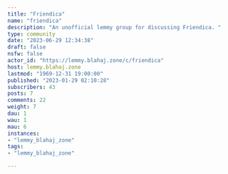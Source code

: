 ```yaml
---
title: "Friendica" 
name: "friendica"
description: "An unofficial lemmy group for discussing Friendica. "
type: community
date: "2023-06-29 12:34:38"
draft: false
nsfw: false
actor_id: "https://lemmy.blahaj.zone/c/friendica"
host: lemmy.blahaj.zone
lastmod: "1969-12-31 19:00:00"
published: "2023-01-29 02:10:28"
subscribers: 43
posts: 7
comments: 22
weight: 7
dau: 1
wau: 1
mau: 6
instances:
- "lemmy_blahaj_zone"
tags: 
- "lemmy_blahaj_zone"

---
```

